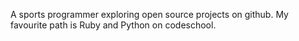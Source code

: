 A sports programmer exploring open source projects on github.
My favourite path is Ruby and Python on codeschool.
